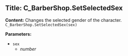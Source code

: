 ## Title: C_BarberShop.SetSelectedSex

**Content:**
Changes the selected gender of the character.
`C_BarberShop.SetSelectedSex(sex)`

**Parameters:**
- `sex`
  - *number*